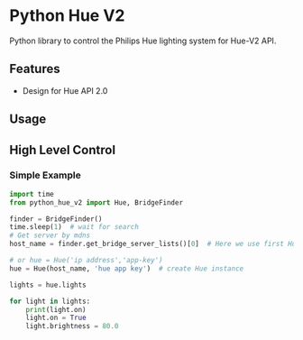 # Python Hue V2

Python library to control the Philips Hue lighting system for Hue-V2 API.

## Features

- Design for Hue API 2.0

## Usage

## High Level Control

### Simple Example

```python
import time
from python_hue_v2 import Hue, BridgeFinder

finder = BridgeFinder()
time.sleep(1)  # wait for search
# Get server by mdns
host_name = finder.get_bridge_server_lists()[0]  # Here we use first Hue Bridge

# or hue = Hue('ip address','app-key')
hue = Hue(host_name, 'hue app key')  # create Hue instance

lights = hue.lights

for light in lights:
    print(light.on)
    light.on = True
    light.brightness = 80.0
```